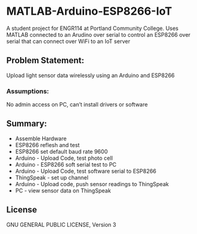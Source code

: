 # MATLAB-Arduino-ESP8266-IoT
A student project for ENGR114 at Portland Community College. Uses MATLAB connected to an Arudino over serial to control an ESP8266 over serial that can connect over WiFi to an IoT server 

## Problem Statement: 
Upload light sensor data wirelessly using an Arduino and ESP8266
 
### Assumptions: 
No admin access on PC, can’t install drivers or software
 
## Summary:
- Assemble Hardware
- ESP8266 reflesh and test
- ESP8266 set default baud rate 9600
- Arduino - Upload Code, test photo cell
- Arduino - ESP8266 soft serial test to PC
- Arduino - Upload Code, test software serial to ESP8266
- ThingSpeak - set up channel
- Arduino - Upload code, push sensor readings to ThingSpeak
- PC - view sensor data on ThingSpeak

## License
GNU GENERAL PUBLIC LICENSE, Version 3
